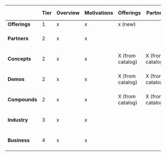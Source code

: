 |               | **Tier** | **Overview** | **Motivations** | **Offerings**    | **Partner**      | **Compounds**    | **Industry**     | **Additional Features**  | **Contacts** | **Media** | **Other** |
|---------------|----------|--------------|-----------------|------------------|------------------|------------------|------------------|--------------------------|--------------|-----------|-----------|
| **Offerings** | 1        | x            | x               | x (new)           |                  |                  |                  |                          | x            | x         | x         |
| **Partners**  | 2        | x            | x               |                  |                  |                  |                  | X (from catalog and new) | x            | x         | x         |
| **Concepts**  | 2        | x            | x               | X (from catalog) | X (from catalog) |                  |                  | X (from catalog and new) | x            | x         | x         |
| **Demos**     | 2        | x            | x               | X (from catalog) | X (from catalog) |                  |                  | X (from catalog and new) | x            | x         | x         |
| **Compounds** | 2        | x            | x               | X (from catalog) | X (from catalog) |                  |                  | X (from catalog and new) | x            | x         | x         |
| **Industry**  | 3        | x            | x               |                  |                  | X (from catalog) |                  | X (from catalog and new) | x            | x         | x         |
| **Business**  | 4        | x            | x               |                  |                  |                  | X (from catalog) | X (from catalog and new) | x            | x         | x         |

